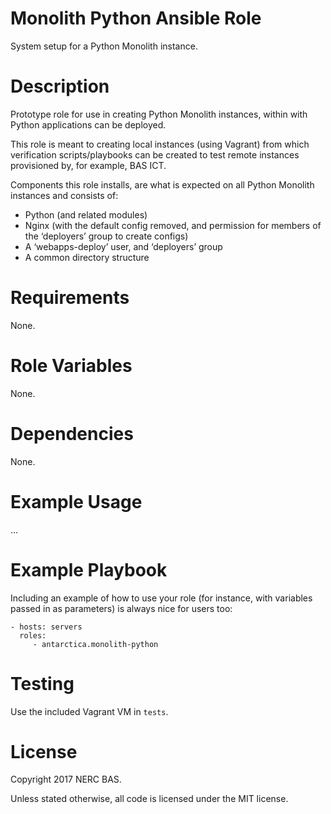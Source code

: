# Monolith Python Ansible Role

System setup for a Python Monolith instance.

# Description

Prototype role for use in creating Python Monolith instances, within with Python applications can be deployed.

This role is meant to creating local instances (using Vagrant) from which verification scripts/playbooks can be created 
to test remote instances provisioned by, for example, BAS ICT.

Components this role installs, are what is expected on all Python Monolith instances and consists of:

* Python (and related modules)
* Nginx (with the default config removed, and permission for members of the ‘deployers’ group to create configs)
* A ‘webapps-deploy’ user, and ‘deployers’ group
* A common directory structure

# Requirements

None.

# Role Variables

None.

# Dependencies

None.

# Example Usage

...

# Example Playbook

Including an example of how to use your role (for instance, with variables passed in as parameters) is always nice for users too:

    - hosts: servers
      roles:
         - antarctica.monolith-python

# Testing

Use the included Vagrant VM in `tests`.

# License

Copyright 2017 NERC BAS.

Unless stated otherwise, all code is licensed under the MIT license.
